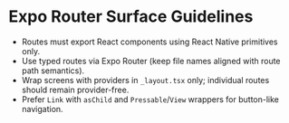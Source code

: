 # Expo Router Surface Guidelines

- Routes must export React components using React Native primitives only.
- Use typed routes via Expo Router (keep file names aligned with route path semantics).
- Wrap screens with providers in `_layout.tsx` only; individual routes should remain provider-free.
- Prefer `Link` with `asChild` and `Pressable`/`View` wrappers for button-like navigation.
